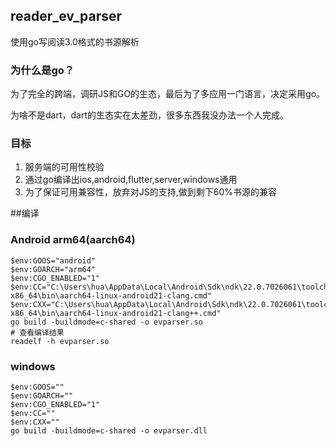 ## reader_ev_parser

使用go写阅读3.0格式的书源解析  

### 为什么是go？  
为了完全的跨端，调研JS和GO的生态，最后为了多应用一门语言，决定采用go。  

为啥不是dart，dart的生态实在太差劲，很多东西我没办法一个人完成。  

### 目标 
1. 服务端的可用性校验  
2. 通过go编译出ios,android,flutter,server,windows通用  
3. 为了保证可用兼容性，放弃对JS的支持,做到剩下60%书源的兼容  

##编译
### Android arm64(aarch64)
```shell
$env:GOOS="android"
$env:GOARCH="arm64"
$env:CGO_ENABLED="1"
$env:CC="C:\Users\hua\AppData\Local\Android\Sdk\ndk\22.0.7026061\toolchains\llvm\prebuilt\windows-x86_64\bin\aarch64-linux-android21-clang.cmd"
$env:CXX="C:\Users\hua\AppData\Local\Android\Sdk\ndk\22.0.7026061\toolchains\llvm\prebuilt\windows-x86_64\bin\aarch64-linux-android21-clang++.cmd"
go build -buildmode=c-shared -o evparser.so
# 查看编译结果
readelf -h evparser.so
```
### windows
```shell
$env:GOOS=""
$env:GOARCH=""
$env:CGO_ENABLED="1"
$env:CC=""
$env:CXX=""
go build -buildmode=c-shared -o evparser.dll
```